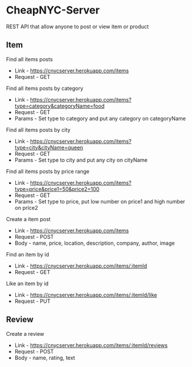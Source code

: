 # CheapNYC-Server

REST API that allow anyone to post or view item or product

## Item
Find all items posts
* Link - https://cnycserver.herokuapp.com/items
* Request - GET

Find all items posts by category
* Link - https://cnycserver.herokuapp.com/items?type=category&categoryName=food
* Request - GET
* Params - Set type to category and put any category on categoryName

Find all items posts by city
* Link - https://cnycserver.herokuapp.com/items?type=city&cityName=queen
* Request - GET
* Params - Set type to city and put any city on cityName

Find all items posts by price range
* Link - https://cnycserver.herokuapp.com/items?type=price&price1=50&price2=100
* Request - GET
* Params - Set type to price, put low number on price1 and high number on price2

Create a item post
* Link - https://cnycserver.herokuapp.com/items
* Request - POST
* Body - name, price, location, description, company, author, image

Find an item by id
* Link - https://cnycserver.herokuapp.com/items/:itemId
* Request - GET

Like an item by id
* Link - https://cnycserver.herokuapp.com/items/:itemId/like
* Request - PUT

## Review

Create a review
* Link - https://cnycserver.herokuapp.com/items/:itemId/reviews
* Request - POST
* Body - name, rating, text
